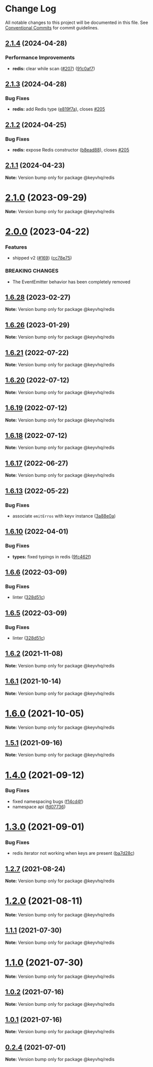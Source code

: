 # Change Log

All notable changes to this project will be documented in this file.
See [Conventional Commits](https://conventionalcommits.org) for commit guidelines.

## [2.1.4](https://github.com/microlinkhq/keyv/compare/v2.1.3...v2.1.4) (2024-04-28)

### Performance Improvements

* **redis:** clear while scan ([#207](https://github.com/microlinkhq/keyv/issues/207)) ([91c0af7](https://github.com/microlinkhq/keyv/commit/91c0af710927a5da890ffae4f91f1a0731c446e6))

## [2.1.3](https://github.com/microlinkhq/keyv/compare/v2.1.2...v2.1.3) (2024-04-28)

### Bug Fixes

* **redis:** add Redis type ([e819f7a](https://github.com/microlinkhq/keyv/commit/e819f7a1b19d12e25aa63e23379f8b7feab6f3d3)), closes [#205](https://github.com/microlinkhq/keyv/issues/205)

## [2.1.2](https://github.com/microlinkhq/keyv/compare/v2.1.1...v2.1.2) (2024-04-25)

### Bug Fixes

* **redis:** expose Redis constructor ([b8ead88](https://github.com/microlinkhq/keyv/commit/b8ead883b26cc17e097f81207ec52c7e238b67c7)), closes [#205](https://github.com/microlinkhq/keyv/issues/205)

## [2.1.1](https://github.com/microlinkhq/keyv/compare/v2.1.0...v2.1.1) (2024-04-23)

**Note:** Version bump only for package @keyvhq/redis

# [2.1.0](https://github.com/microlinkhq/keyv/compare/v2.0.3...v2.1.0) (2023-09-29)

**Note:** Version bump only for package @keyvhq/redis

# [2.0.0](https://github.com/microlinkhq/keyv/compare/v1.6.28...v2.0.0) (2023-04-22)

### Features

* shipped v2 ([#169](https://github.com/microlinkhq/keyv/issues/169)) ([cc78e75](https://github.com/microlinkhq/keyv/commit/cc78e75b281111c7e57e30d7554b9772c83f2baa))

### BREAKING CHANGES

* The EventEmitter behavior has been completely removed

## [1.6.28](https://github.com/microlinkhq/keyvhq/compare/v1.6.27...v1.6.28) (2023-02-27)

**Note:** Version bump only for package @keyvhq/redis

## [1.6.26](https://github.com/microlinkhq/keyvhq/compare/v1.6.25...v1.6.26) (2023-01-29)

**Note:** Version bump only for package @keyvhq/redis

## [1.6.21](https://github.com/microlinkhq/keyvhq/compare/v1.6.20...v1.6.21) (2022-07-22)

**Note:** Version bump only for package @keyvhq/redis

## [1.6.20](https://github.com/microlinkhq/keyvhq/compare/v1.6.19...v1.6.20) (2022-07-12)

**Note:** Version bump only for package @keyvhq/redis

## [1.6.19](https://github.com/microlinkhq/keyvhq/compare/v1.6.18...v1.6.19) (2022-07-12)

**Note:** Version bump only for package @keyvhq/redis

## [1.6.18](https://github.com/microlinkhq/keyvhq/compare/v1.6.17...v1.6.18) (2022-07-12)

**Note:** Version bump only for package @keyvhq/redis

## [1.6.17](https://github.com/microlinkhq/keyvhq/compare/v1.6.16...v1.6.17) (2022-06-27)

**Note:** Version bump only for package @keyvhq/redis

## [1.6.13](https://github.com/microlinkhq/keyvhq/compare/v1.6.12...v1.6.13) (2022-05-22)

### Bug Fixes

* associate `emitErros` with keyv instance ([3a88e0a](https://github.com/microlinkhq/keyvhq/commit/3a88e0a4af316769c1845a9f5c82a3b8d25120e2))

## [1.6.10](https://github.com/microlinkhq/keyvhq/compare/v1.6.9...v1.6.10) (2022-04-01)

### Bug Fixes

* **types:** fixed typings in redis ([9fc462f](https://github.com/microlinkhq/keyvhq/commit/9fc462fd068eac98a1ec185a5e8ffbea912af72f))

## [1.6.6](https://github.com/microlinkhq/keyvhq/compare/v1.6.4...v1.6.6) (2022-03-09)

### Bug Fixes

* linter ([328d51c](https://github.com/microlinkhq/keyvhq/commit/328d51c1a16f753d9341246184eab79203afdda4))

## [1.6.5](https://github.com/microlinkhq/keyvhq/compare/v1.6.4...v1.6.5) (2022-03-09)

### Bug Fixes

* linter ([328d51c](https://github.com/microlinkhq/keyvhq/commit/328d51c1a16f753d9341246184eab79203afdda4))

## [1.6.2](https://github.com/microlinkhq/keyvhq/compare/v1.6.1...v1.6.2) (2021-11-08)

**Note:** Version bump only for package @keyvhq/redis

## [1.6.1](https://github.com/microlinkhq/keyvhq/compare/v1.6.0...v1.6.1) (2021-10-14)

**Note:** Version bump only for package @keyvhq/redis

# [1.6.0](https://github.com/microlinkhq/keyvhq/compare/v1.5.2...v1.6.0) (2021-10-05)

**Note:** Version bump only for package @keyvhq/redis

## [1.5.1](https://github.com/microlinkhq/keyvhq/compare/v1.5.0...v1.5.1) (2021-09-16)

**Note:** Version bump only for package @keyvhq/redis

# [1.4.0](https://github.com/microlinkhq/keyvhq/compare/v1.3.0...v1.4.0) (2021-09-12)

### Bug Fixes

* fixed namespacing bugs ([f14cd4f](https://github.com/microlinkhq/keyvhq/commit/f14cd4f1651fc866e96785dff0f33f807a1b8493))
* namespace api ([fd07736](https://github.com/microlinkhq/keyvhq/commit/fd07736aee52c9bde9a81f075faa85c39d72cc51))

# [1.3.0](https://github.com/microlinkhq/keyvhq/compare/v1.2.7...v1.3.0) (2021-09-01)

### Bug Fixes

* redis iterator not working when keys are present ([ba7d28c](https://github.com/microlinkhq/keyvhq/commit/ba7d28cde0fe86e305f7db125d12629938fc5a70))

## [1.2.7](https://github.com/microlinkhq/keyvhq/compare/v1.2.6...v1.2.7) (2021-08-24)

**Note:** Version bump only for package @keyvhq/redis

# [1.2.0](https://github.com/microlinkhq/keyvhq/compare/v1.1.1...v1.2.0) (2021-08-11)

**Note:** Version bump only for package @keyvhq/redis

## [1.1.1](https://github.com/microlinkhq/keyvhq/compare/v1.1.0...v1.1.1) (2021-07-30)

**Note:** Version bump only for package @keyvhq/redis

# [1.1.0](https://github.com/microlinkhq/keyvhq/compare/v1.0.2...v1.1.0) (2021-07-30)

**Note:** Version bump only for package @keyvhq/redis

## [1.0.2](https://github.com/microlinkhq/keyvhq/compare/v1.0.1...v1.0.2) (2021-07-16)

**Note:** Version bump only for package @keyvhq/redis

## [1.0.1](https://github.com/microlinkhq/keyvhq/compare/v1.0.0...v1.0.1) (2021-07-16)

**Note:** Version bump only for package @keyvhq/redis

## [0.2.4](https://github.com/microlinkhq/keyvhq/compare/v0.2.0...v0.2.4) (2021-07-01)

**Note:** Version bump only for package @keyvhq/redis
